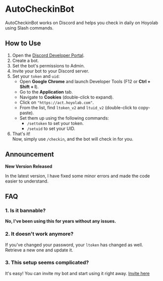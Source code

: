 # AutoCheckinBot

AutoCheckinBot works on Discord and helps you check in daily on Hoyolab using Slash commands.


## How to Use

1. Open the [Discord Developer Portal](https://discord.com/developers/).
2. Create a bot.
3. Set the bot's permissions to Admin.
4. Invite your bot to your Discord server.
5. Set your `token` and `uid`:
    - Open **Google Chrome** and launch Developer Tools (F12 or **Ctrl + Shift + I**).
    - Go to the **Application** tab.
    - Navigate to **Cookies** (double-click to expand).
    - Click on `"https://act.hoyolab.com"`.
    - From the list, find `ltoken_v2` and `ltuid_v2` (double-click to copy-paste).
    - Set them up using the following commands:
      - `/settoken` to set your token.
      - `/setuid` to set your UID.
6. That's it!  
   Now, simply use `/checkin`, and the bot will check in for you.
   

## Announcement
**New Version Released**

In the latest version, I have fixed some minor errors and made the code easier to understand.


## FAQ

### 1. Is it bannable?  
**No, I've been using this for years without any issues.**

### 2. It doesn't work anymore?  
If you've changed your password, your `ltoken` has changed as well. Retrieve a new one and update it.

### 3. This setup seems complicated?  
It's easy! You can invite my bot and start using it right away. [Invite here](https://discord.com/oauth2/authorize?client_id=1343529159925829693)
